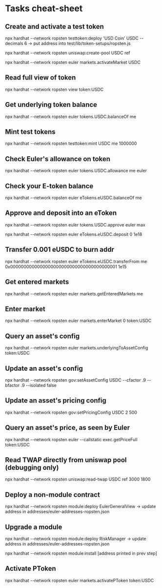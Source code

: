 # Tasks cheat-sheet


## Create and activate a test token

npx hardhat --network ropsten testtoken:deploy 'USD Coin' USDC --decimals 6
  -> put address into test/lib/token-setups/ropsten.js

npx hardhat --network ropsten uniswap:create-pool USDC ref

npx hardhat --network ropsten euler markets.activateMarket USDC




## Read full view of token

npx hardhat --network ropsten view token:USDC


## Get underlying token balance

npx hardhat --network ropsten euler tokens.USDC.balanceOf me


## Mint test tokens

npx hardhat --network ropsten testtoken:mint USDC me 1000000


## Check Euler's allowance on token

npx hardhat --network ropsten euler tokens.USDC.allowance me euler


## Check your E-token balance

npx hardhat --network ropsten euler eTokens.eUSDC.balanceOf me


## Approve and deposit into an eToken

npx hardhat --network ropsten euler tokens.USDC.approve euler max

npx hardhat --network ropsten euler eTokens.eUSDC.deposit 0 1e18


## Transfer 0.001 eUSDC to burn addr

npx hardhat --network ropsten euler eTokens.eUSDC.transferFrom me 0x0000000000000000000000000000000000000001 1e15



## Get entered markets

npx hardhat --network ropsten euler markets.getEnteredMarkets me



## Enter market

npx hardhat --network ropsten euler markets.enterMarket 0 token:USDC



## Query an asset's config

npx hardhat --network ropsten euler markets.underlyingToAssetConfig token:USDC


## Update an asset's config

npx hardhat --network ropsten gov:setAssetConfig USDC --cfactor .9 --bfactor .9 --isolated false


## Update an asset's pricing config

npx hardhat --network ropsten gov:setPricingConfig USDC 2 500


## Query an asset's price, as seen by Euler

npx hardhat --network ropsten euler --callstatic exec.getPriceFull token:USDC


## Read TWAP directly from uniswap pool (debugging only)

npx hardhat --network ropsten uniswap:read-twap USDC ref 3000 1800



## Deploy a non-module contract

npx hardhat --network ropsten module:deploy EulerGeneralView
  -> update address in addresses/euler-addresses-ropsten.json


## Upgrade a module

npx hardhat --network ropsten module:deploy RiskManager
  -> update address in addresses/euler-addresses-ropsten.json

npx hardhat --network ropsten module:install [address printed in prev step]



## Activate PToken

npx hardhat --network ropsten euler markets.activatePToken token:USDC

